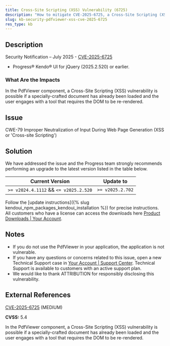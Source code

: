 ```yaml
---
title: Cross-Site Scripting (XSS) Vulnerability (6725)
description: "How to mitigate CVE-2025-6725, a Cross-Site Scripting (XSS) vulnerability."
slug: kb-security-pdfviewer-xss-cve-2025-6725
res_type: kb
---
```


## Description

Security Notification – July 2025 - [CVE-2025-6725](https://www.cve.org/CVERecord?id=CVE-2025-6725)

- Progress® Kendo® UI for jQuery (2025.2.520) or earlier.

### What Are the Impacts

In the PdfViewer component, a Cross-Site Scripting (XSS) vulnerability is possible if a specially-crafted document has already been loaded and the user engages with a tool that requires the DOM to be re-rendered.

## Issue

CWE-79 Improper Neutralization of Input During Web Page Generation (XSS or 'Cross-site Scripting')

## Solution

We have addressed the issue and the Progress team strongly recommends performing an upgrade to the latest version listed in the table below.

| Current Version | Update to |
|-----------------|----------|
| `>= v2024.4.1112` && `<= v2025.2.520` | `>= v2025.2.702` |

Follow the [update instructions]({% slug kendoui_npm_packages_kendoui_installation %}) for precise instructions. All customers who have a license can access the downloads here [Product Downloads | Your Account](https://www.telerik.com/account/downloads/product-download).

## Notes

- If you do not use the PdfViewer in your application, the application is not vulnerable.
- If you have any questions or concerns related to this issue, open a new Technical Support case in [Your Account | Support Center](https://www.telerik.com/account/support-center/contact-us/). Technical Support is available to customers with an active support plan.
- We would like to thank ATTRIBUTION for responsibly disclosing this vulnerability.

## External References

[CVE-2025-6725](https://www.cve.org/CVERecord?id=CVE-2025-6725) (MEDIUM)

**CVSS:** 5.4

In the PdfViewer component, a Cross-Site Scripting (XSS) vulnerability is possible if a specially-crafted document has already been loaded and the user engages with a tool that requires the DOM to be re-rendered.
